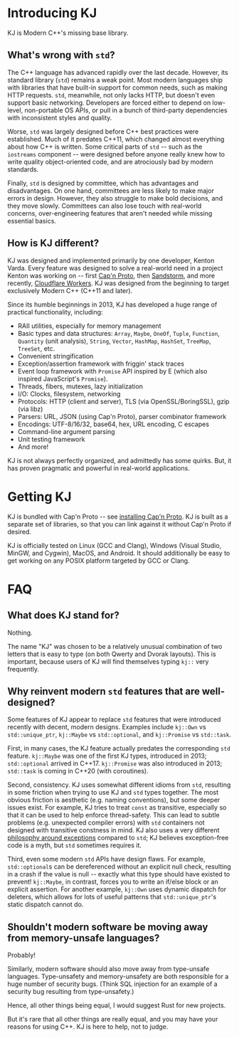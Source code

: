 # Introducing KJ

KJ is Modern C++'s missing base library.

## What's wrong with `std`?

The C++ language has advanced rapidly over the last decade. However, its standard library (`std`) remains a weak point. Most modern languages ship with libraries that have built-in support for common needs, such as making HTTP requests. `std`, meanwhile, not only lacks HTTP, but doesn't even support basic networking. Developers are forced either to depend on low-level, non-portable OS APIs, or pull in a bunch of third-party dependencies with inconsistent styles and quality.

Worse, `std` was largely designed before C++ best practices were established. Much of it predates C++11, which changed almost everything about how C++ is written. Some critical parts of `std` -- such as the `iostreams` component -- were designed before anyone really knew how to write quality object-oriented code, and are atrociously bad by modern standards.

Finally, `std` is designed by committee, which has advantages and disadvantages. On one hand, committees are less likely to make major errors in design. However, they also struggle to make bold decisions, and they move slowly. Committees can also lose touch with real-world concerns, over-engineering features that aren't needed while missing essential basics.

## How is KJ different?

KJ was designed and implemented primarily by one developer, Kenton Varda. Every feature was designed to solve a real-world need in a project Kenton was working on -- first [Cap'n Proto](https://capnproto.org), then [Sandstorm](https://sandstorm.io), and more recently, [Cloudflare Workers](https://workers.dev). KJ was designed from the beginning to target exclusively Modern C++ (C++11 and later).

Since its humble beginnings in 2013, KJ has developed a huge range of practical functionality, including:

* RAII utilities, especially for memory management
* Basic types and data structures: `Array`, `Maybe`, `OneOf`, `Tuple`, `Function`, `Quantity` (unit analysis), `String`, `Vector`, `HashMap`, `HashSet`, `TreeMap`, `TreeSet`, etc.
* Convenient stringification
* Exception/assertion framework with friggin' stack traces
* Event loop framework with `Promise` API inspired by E (which also inspired JavaScript's `Promise`).
* Threads, fibers, mutexes, lazy initialization
* I/O: Clocks, filesystem, networking
* Protocols: HTTP (client and server), TLS (via OpenSSL/BoringSSL), gzip (via libz)
* Parsers: URL, JSON (using Cap'n Proto), parser combinator framework
* Encodings: UTF-8/16/32, base64, hex, URL encoding, C escapes
* Command-line argument parsing
* Unit testing framework
* And more!

KJ is not always perfectly organized, and admittedly has some quirks. But, it has proven pragmatic and powerful in real-world applications.

# Getting KJ

KJ is bundled with Cap'n Proto -- see [installing Cap'n Proto](https://capnproto.org/install.html). KJ is built as a separate set of libraries, so that you can link against it without Cap'n Proto if desired.

KJ is officially tested on Linux (GCC and Clang), Windows (Visual Studio, MinGW, and Cygwin), MacOS, and Android. It should additionally be easy to get working on any POSIX platform targeted by GCC or Clang.

# FAQ

## What does KJ stand for?

Nothing.

The name "KJ" was chosen to be a relatively unusual combination of two letters that is easy to type (on both Qwerty and Dvorak layouts). This is important, because users of KJ will find themselves typing `kj::` very frequently.

## Why reinvent modern `std` features that are well-designed?

Some features of KJ appear to replace `std` features that were introduced recently with decent, modern designs. Examples include `kj::Own` vs `std::unique_ptr`, `kj::Maybe` vs `std::optional`, and `kj::Promise` vs `std::task`.

First, in many cases, the KJ feature actually predates the corresponding `std` feature. `kj::Maybe` was one of the first KJ types, introduced in 2013; `std::optional` arrived in C++17. `kj::Promise` was also introduced in 2013; `std::task` is coming in C++20 (with coroutines).

Second, consistency. KJ uses somewhat different idioms from `std`, resulting in some friction when trying to use KJ and `std` types together. The most obvious friction is aesthetic (e.g. naming conventions), but some deeper issues exist. For example, KJ tries to treat `const` as transitive, especially so that it can be used to help enforce thread-safety. This can lead to subtle problems (e.g. unexpected compiler errors) with `std` containers not designed with transitive constness in mind. KJ also uses a very different [philosophy around exceptions](../style-guide.md#exceptions) compared to `std`; KJ believes exception-free code is a myth, but `std` sometimes requires it.

Third, even some modern `std` APIs have design flaws. For example, `std::optional`s can be dereferenced without an explicit null check, resulting in a crash if the value is null -- exactly what this type should have existed to prevent! `kj::Maybe`, in contrast, forces you to write an if/else block or an explicit assertion. For another example, `kj::Own` uses dynamic dispatch for deleters, which allows for lots of useful patterns that `std::unique_ptr`'s static dispatch cannot do.

## Shouldn't modern software be moving away from memory-unsafe languages?

Probably!

Similarly, modern software should also move away from type-unsafe languages. Type-unsafety and memory-unsafety are both responsible for a huge number of security bugs. (Think SQL injection for an example of a security bug resulting from type-unsafety.)

Hence, all other things being equal, I would suggest Rust for new projects.

But it's rare that all other things are really equal, and you may have your reasons for using C++. KJ is here to help, not to judge.
